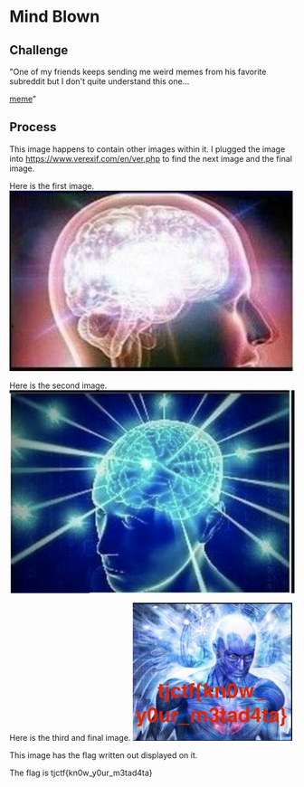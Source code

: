 # Mind Blown

## Challenge

"One of my friends keeps sending me weird memes from his favorite subreddit but I don't quite understand this one...

[meme](first.jpg)"

## Process

This image happens to contain other images within it. I plugged the image into https://www.verexif.com/en/ver.php to find the next image and the final image.

Here is the first image.
![first image](first.jpg)

Here is the second image.
![second image](second.jpg)

Here is the third and final image.
![third image](third.jpg)

This image has the flag written out displayed on it.

The flag is tjctf{kn0w_y0ur_m3tad4ta}



